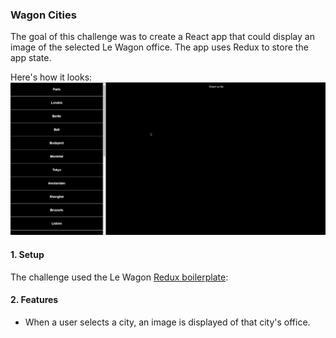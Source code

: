 ### Wagon Cities

The goal of this challenge was to create a React app that could display an image of the selected Le Wagon office.
The app uses Redux to store the app state.

Here's how it looks:
![gif](./wagon-cities.gif)

#### 1. Setup

The challenge used the Le Wagon [Redux boilerplate](https://github.com/lewagon/redux-boilerplate):

#### 2. Features

* When a user selects a city, an image is displayed of that city's office.
